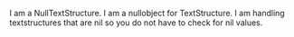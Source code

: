 I am a NullTextStructure. I am a nullobject for TextStructure. I am handling textstructures that are nil so you do not have to check for nil values.